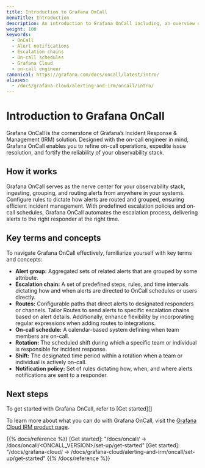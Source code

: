 ```yaml
---
title: Introduction to Grafana OnCall
menuTitle: Introduction
description: An introduction to Grafana OnCall including, an overview of key concepts and features, how it works, and what you can do with it.
weight: 100
keywords:
  - OnCall
  - Alert notifications
  - Escalation chains
  - On-call schedules
  - Grafana Cloud
  - on-call engineer
canonical: https://grafana.com/docs/oncall/latest/intro/
aliases:
  - /docs/grafana-cloud/alerting-and-irm/oncall/intro/
---
```


# Introduction to Grafana OnCall

Grafana OnCall is the cornerstone of Grafana’s Incident Response & Management (IRM) solution. Designed with the on-call engineer in mind, Grafana OnCall enables
you to refine on-call operations, expedite issue resolution, and fortify the reliability of your observability stack.

## How it works

Grafana OnCall serves as the nerve center for your observability stack, ingesting, grouping, and routing alerts from anywhere in your systems. Configure rules
to dictate how alerts are routed and grouped, ensuring efficient incident management. With predefined escalation policies and on-call schedules, Grafana OnCall
automates the escalation process, delivering alerts to the right responder at the right time.

## Key terms and concepts

To navigate Grafana OnCall effectively, familiarize yourself with key terms and concepts:

- **Alert group:** Aggregated sets of related alerts that are grouped by some attribute.
- **Escalation chain:** A set of predefined steps, rules, and time intervals dictating how and when alerts are directed to OnCall schedules or users directly.
- **Routes:** Configurable paths that direct alerts to designated responders or channels. Tailor Routes to send alerts to specific escalation chains based on
alert details. Additionally, enhance flexibility by incorporating regular expressions when adding routes to integrations.
- **On-call schedule:** A calendar-based system defining when team members are on-call.
- **Rotation:** The scheduled shift during which a specific team or individual is responsible for incident response.
- **Shift:** The designated time period within a rotation when a team or individual is actively on-call.
- **Notification policy:** Set of rules dictating how, when, and where alerts notifications are sent to a responder.

## Next steps

To get started with Grafana OnCall, refer to [Get started][]

To learn more about what you can do with Grafana OnCall, visit the [Grafana Cloud IRM product page](https://grafana.com/products/cloud/irm/).

{{% docs/reference %}}
[Get started]: "/docs/oncall/ -> /docs/oncall/<ONCALL_VERSION>/set-up/get-started"
[Get started]: "/docs/grafana-cloud/ -> /docs/grafana-cloud/alerting-and-irm/oncall/set-up/get-started"
{{% /docs/reference %}}
